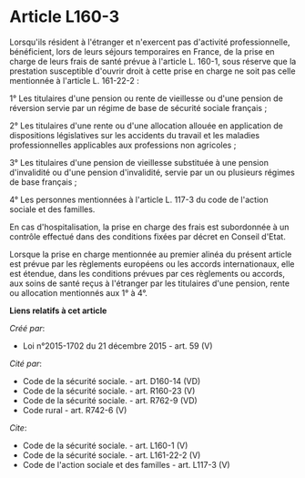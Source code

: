 # Article L160-3

Lorsqu'ils résident à l'étranger et n'exercent pas d'activité professionnelle, bénéficient, lors de leurs séjours temporaires
en France, de la prise en charge de leurs frais de santé prévue à l'article L. 160-1, sous réserve que la prestation
susceptible d'ouvrir droit à cette prise en charge ne soit pas celle mentionnée à l'article L. 161-22-2 : 

1° Les titulaires d'une pension ou rente de vieillesse ou d'une pension de réversion servie par un régime de base de sécurité
sociale français ; 

2° Les titulaires d'une rente ou d'une allocation allouée en application de dispositions législatives sur les accidents du
travail et les maladies professionnelles applicables aux professions non agricoles ; 

3° Les titulaires d'une pension de vieillesse substituée à une pension d'invalidité ou d'une pension d'invalidité, servie par
un ou plusieurs régimes de base français ; 

4° Les personnes mentionnées à l'article L. 117-3 du code de l'action sociale et des familles. 

En cas d'hospitalisation, la prise en charge des frais est subordonnée à un contrôle effectué dans des conditions fixées par
décret en Conseil d'Etat. 

Lorsque la prise en charge mentionnée au premier alinéa du présent article est prévue par les règlements européens ou les
accords internationaux, elle est étendue, dans les conditions prévues par ces règlements ou accords, aux soins de santé reçus
à l'étranger par les titulaires d'une pension, rente ou allocation mentionnés aux 1° à 4°.

**Liens relatifs à cet article**

_Créé par_:

  - Loi n°2015-1702 du 21 décembre 2015 - art. 59 (V)

_Cité par_:

  - Code de la sécurité sociale. - art. D160-14 (VD)
  - Code de la sécurité sociale. - art. R160-23 (V)
  - Code de la sécurité sociale. - art. R762-9 (VD)
  - Code rural - art. R742-6 (V)

_Cite_:

  - Code de la sécurité sociale. - art. L160-1 (V)
  - Code de la sécurité sociale. - art. L161-22-2 (V)
  - Code de l'action sociale et des familles - art. L117-3 (V)
